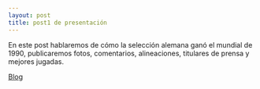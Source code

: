 ```yaml
---
layout: post
title: post1 de presentación
---
```


En este post hablaremos de cómo la selección alemana ganó el mundial de 1990, publicaremos fotos, comentarios, alineaciones, titulares de prensa y mejores jugadas.

 <a href="http://www.google.com/">Blog</a>
 
